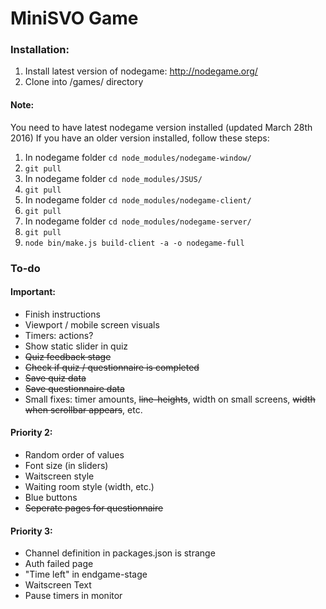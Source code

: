 # MiniSVO Game

### Installation:
1. Install latest version of nodegame: http://nodegame.org/
2. Clone into /games/ directory

#### Note:
You need to have latest nodegame version installed (updated March 28th 2016)
If you have an older version installed, follow these steps:

1. In nodegame folder `cd node_modules/nodegame-window/`
2. `git pull`
3. In nodegame folder `cd node_modules/JSUS/`
4. `git pull`
5. In nodegame folder `cd node_modules/nodegame-client/`
6. `git pull`
7. In nodegame folder `cd node_modules/nodegame-server/`
8. `git pull`
9. `node bin/make.js build-client -a -o nodegame-full`


### To-do

#### Important:
- Finish instructions
- Viewport / mobile screen visuals
- Timers: actions?
- Show static slider in quiz
- ~~Quiz feedback stage~~
- ~~Check if quiz / questionnaire is completed~~
- ~~Save quiz data~~
- ~~Save questionnaire data~~
- Small fixes: timer amounts, ~~line-heights~~, width on small screens, ~~width when scrollbar appears~~, etc.


#### Priority 2:
- Random order of values
- Font size (in sliders)
- Waitscreen style
- Waiting room style (width, etc.)
- Blue buttons
- ~~Seperate pages for questionnaire~~


#### Priority 3:
- Channel definition in packages.json is strange
- Auth failed page
- "Time left" in endgame-stage
- Waitscreen Text
- Pause timers in monitor

